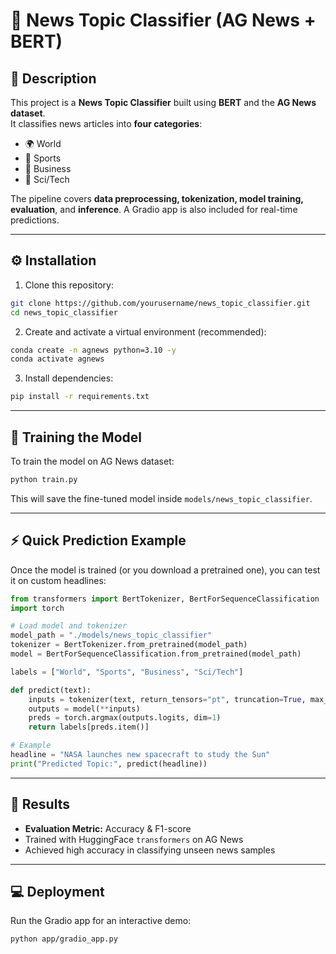 # 📰 News Topic Classifier (AG News + BERT)

## 📖 Description  
This project is a **News Topic Classifier** built using **BERT** and the **AG News dataset**.  
It classifies news articles into **four categories**:  
- 🌍 World  
- 🏅 Sports  
- 💼 Business  
- 🔬 Sci/Tech  

The pipeline covers **data preprocessing, tokenization, model training, evaluation**, and **inference**. A Gradio app is also included for real-time predictions.

---

## ⚙️ Installation  

1. Clone this repository:
```bash
git clone https://github.com/yourusername/news_topic_classifier.git
cd news_topic_classifier
```

2. Create and activate a virtual environment (recommended):
```bash
conda create -n agnews python=3.10 -y
conda activate agnews
```

3. Install dependencies:
```bash
pip install -r requirements.txt
```

---

## 🚀 Training the Model
To train the model on AG News dataset:
```bash
python train.py
```
This will save the fine-tuned model inside `models/news_topic_classifier`.

---

## ⚡ Quick Prediction Example  
Once the model is trained (or you download a pretrained one), you can test it on custom headlines:  

```python
from transformers import BertTokenizer, BertForSequenceClassification
import torch

# Load model and tokenizer
model_path = "./models/news_topic_classifier"
tokenizer = BertTokenizer.from_pretrained(model_path)
model = BertForSequenceClassification.from_pretrained(model_path)

labels = ["World", "Sports", "Business", "Sci/Tech"]

def predict(text):
    inputs = tokenizer(text, return_tensors="pt", truncation=True, max_length=64)
    outputs = model(**inputs)
    preds = torch.argmax(outputs.logits, dim=1)
    return labels[preds.item()]

# Example
headline = "NASA launches new spacecraft to study the Sun"
print("Predicted Topic:", predict(headline))
```

---

## 🎯 Results  
- **Evaluation Metric:** Accuracy & F1-score  
- Trained with HuggingFace `transformers` on AG News  
- Achieved high accuracy in classifying unseen news samples  

---

## 💻 Deployment  
Run the Gradio app for an interactive demo:
```bash
python app/gradio_app.py
```
